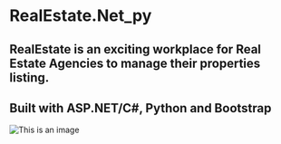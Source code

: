 # RealEstate.Net_py
## RealEstate  is an exciting workplace for Real Estate Agencies to manage their properties listing. 

## Built with ASP.NET/C#, Python and Bootstrap

![This is an image](https://www.ifeapp.com/realestate.PNG)
